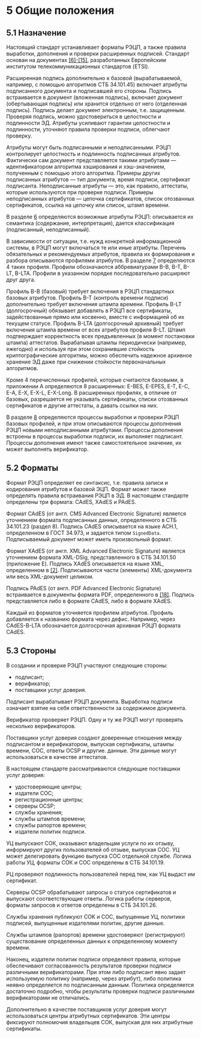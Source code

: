 # 5 <a name="Common"></a> Общие положения

## 5.1 <a name="Common1"></a>Назначение

Настоящий стандарт устанавливает форматы РЭЦП, а также правила выработки, 
дополнения и проверки расширенных подписей. Стандарт основан на документах 
[[6]-[15]](99Biblio.md#XADES1), разработанных Европейским институтом 
телекоммуникационных стандартов (ETSI).

Расширенная подпись дополнительно к базовой (вырабатываемой, например, с
помощью алгоритмов СТБ 34.101.45) включает атрибуты подписанного документа
и подписавшей его стороны. Подпись встраивается в документ (вложенная
подпись), включает документ (обертывающая подпись) или хранится отдельно от
него (отделенная подпись). Подпись делает документ электронным, т.е.
защищенным. Проверяя подпись, можно удостовериться в целостности и
подлинности ЭД. Атрибуты усиливают гарантии целостности и подлинности,
уточняют правила проверки подписи, облегчают проверку.

Атрибуты могут быть подписанными и неподписанными. РЭЦП контролирует
целостность и подлинность подписанных атрибутов. Фактически сам документ
представляется такими атрибутами — идентификатором алгоритма хэширования и
хэш-значением, полученным с помощью этого алгоритма. Примеры других
подписанных атрибутов — тип документа, время подписи, сертификат
подписанта. Неподписанные атрибуты — это, как правило, аттестаты, которые
используются при проверке подписи. Примеры неподписанных атрибутов —
цепочка сертификатов, список отозванных сертификатов, ссылка на цепочку или
список, штамп времени.

В разделе [6](06Attrs.md) определяются возможные атрибуты РЭЦП: 
описывается их семантика (содержание, интерпретация), дается классификация 
(подписанный, неподписанный).

В зависимости от ситуации, т.е. нужд конкретной информационной системы,
в РЭЦП могут включаться те или иные атрибуты. Перечень обязательных и 
рекомендуемых атрибутов, правила их формирования и разбора описываются 
профилями атрибутов. В разделе [7](07Profiles.md) определяются 4 таких профиля. 
Профили обозначаются аббревиатурами B-B, B-T, B-LT, B-LTA.
Профили в указанном порядке последовательно расширяют друг друга. 

Профиль B-B (базовый) требует включения в РЭЦП стандартных базовых
атрибутов. Профиль B-T (контроль времени подписи) дополнительно требует
включения штампа времени. Профиль B-LT (долгосрочный) обязывает добавлять в
РЭЦП все сертификаты, задействованные прямо или косвенно, вместе с
информацией об их текущем статусе. Профиль B-LTA (долгосрочный архивный)
требует включения штампа времени от всех атрибутов профиля B-LT. Штамп
подтверждает корректность всех предъявленных (в момент постановки штампа)
аттестатов. Вырабатывая штампы периодически (например, ежегодно) и
используя при этом сохранившие стойкость криптографические алгоритмы, можно
обеспечить надежное архивное хранение ЭД даже при снижении стойкости
первоначальных алгоритмов.

Кроме 4 перечисленных профилей, которые считаются базовыми, в приложении A
определяются 8 расширенных: E-BES, E-EPES, E-T, E-C, E-A, E-X, E-X-L,
E-X-Long. В расширенных профилях, в отличие от базовых, разрешается не
указывать сертификаты, списки отозванных сертификатов и другие аттестаты, 
а давать ссылки на них. 

В разделе [8](08Processes.md) определяются процессы выработки и проверки РЭЦП 
базовых профилей, и при этом описываются процессы дополнения РЭЦП новыми
неподписанными атрибутами. Процессы дополнения встроены в процессы
выработки подписи, их выполняет подписант. Процессы дополнения имеют также
самостоятельное значение, их может выполнять верификатор.

## 5.2 <a name="Common2"></a>Форматы

Формат РЭЦП определяет ее синтаксис, т.е. правила записи и кодирования
атрибутов и базовой ЭЦП. Формат может также определять правила встраивания
РЭЦП в ЭД. В настоящем стандарте определены три формата: CAdES, XAdES и
PAdES.

Формат CAdES (от англ. CMS Advanced Electronic Signature) является
уточнением формата подписанных данных, определенного в СТБ 34.101.23
(раздел 8). Подпись CAdES описывается на языке АСН.1, определенном 
в ГОСТ 34.973, и задается типом `SignedData`. Подписываемый документ
может иметь произвольный формат.

Формат XAdES (от англ. XML Advanced Electronic Signature) является
уточнением формата XML-DSig, представленного в СТБ 34.101.50 (приложение E).
Подпись XAdES описывается на языке XML, определенном в [[2]](99Biblio.md#XML). 
Подписываются части (элементы) XML-документа или весь XML-документ целиком.

Подпись PAdES (от англ. PDF Advanced Electronic Signature) встраивается в
документы формата PDF, определенного в [[18]](99Biblio.md#PDF). 
Подпись представляется либо в формате CAdES, либо в формате XAdES.

Каждый из форматов уточняется профилем атрибутов. Профиль добавляется к 
названию формата через дефис. Например, через CAdES-B-LTA обозначается 
долгосрочная архивная РЭЦП формата CAdES.

## 5.3 <a name="Common3"></a>Стороны

В создании и проверке РЭЦП участвуют следующие стороны:

- подписант;
- верификатор;
- поставщики услуг доверия.

Подписант вырабатывает РЭЦП документа. Выработка подписи означает взятие на себя
ответственности за содержимое документа.

Верификатор проверяет РЭЦП. Одну и ту же РЭЦП могут проверять несколько
верификаторов.

Поставщики услуг доверия создают доверенные отношения между подписантом и
верификатором, выпуская сертификаты, штампы времени, СОС, ответы OCSP и другие.
данные. Эти данные могут использоваться в качестве аттестатов.

В настоящем стандарте рассматриваются следующие поставщики услуг доверия: 

- удостоверяющие центры;
- издатели СОС;
- регистрационные центры;
- серверы OCSP;
- службы хранения;
- службы штампов времени;
- службы рапортов времени;
- издатели политик подписи.

УЦ выпускают СОК, оказывают владельцам услуги по их отзыву, информируют других
пользователей об отзыве, выпуская СОС. УЦ может делегировать функцию выпуска СОС
отдельной службе. Логика работы УЦ, форматы СОК и СОС определены в СТБ
34.101.19.

РЦ проверяют подлинность пользователей перед тем, как УЦ выдаст им сертификат.

Серверы OCSP обрабатывают запросы о статусе сертификатов и выпускают
соответствующие ответы. Логика работы серверов, форматы запросов и ответов
определены в СТБ 34.101.26.

Службы хранения публикуют СОK и СОС, выпущенные УЦ, политики подписей,
выпущенные издателями политик, другие данные.

Службы штампов (рапортов) времени удостоверяют (регистрируют) существование
определенных данных к определенному моменту времени.

Наконец, издатели политик подписи определяют правила, которые обеспечивают
согласованность результатов проверки подписи различными верификаторами. При этом
либо подписант явно задает используемую политику (например, через атрибут), либо
политика неявно определяется по подписанным данным. Политика определяется
достаточно подробно, чтобы результаты проверки подписи различными верификаторами
не отличались.

Дополнительно в качестве поставщиков услуг доверия могут использоваться центры
атрибутных сертификатов. Эти центры фиксируют полномочия владельцев СОК,
выпуская для них атрибутные сертификаты.

